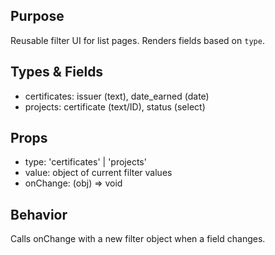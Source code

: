 ## Purpose
Reusable filter UI for list pages. Renders fields based on `type`.

## Types & Fields
- certificates: issuer (text), date_earned (date)
- projects: certificate (text/ID), status (select)

## Props
- type: 'certificates' | 'projects'
- value: object of current filter values
- onChange: (obj) => void

## Behavior
Calls onChange with a new filter object when a field changes.
